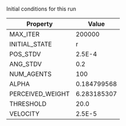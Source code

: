 Initial conditions for this run

| Property     | Value     |
|--------------|-----------|
|MAX_ITER|200000|
|INITIAL_STATE|r|
|POS_STDV|2.5E-4|
|ANG_STDV|0.2|
|NUM_AGENTS|100|
|ALPHA| 0.184799568|
|PERCEIVED_WEIGHT|6.283185307|
|THRESHOLD|20.0|
|VELOCITY|2.5E-5|